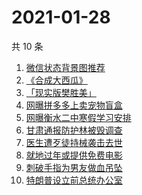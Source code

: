 # 2021-01-28

共 10 条

<!-- BEGIN -->
<!-- 最后更新时间 Thu Jan 28 2021 05:04:02 GMT+0800 (CST) -->
1. [微信状态背景图推荐](https://www.zhihu.com/search?q=微信状态背景图)
1. [《合成大西瓜》](https://www.zhihu.com/search?q=合成大西瓜)
1. [「现实版樊胜美」](https://www.zhihu.com/search?q=现实版樊胜美)
1. [网曝拼多多上卖宠物盲盒](https://www.zhihu.com/search?q=宠物盲盒)
1. [网曝衡水二中寒假学习安排](https://www.zhihu.com/search?q=衡水二中)
1. [甘肃通报防护林被毁调查](https://www.zhihu.com/search?q=敦煌防护林)
1. [医生遭歹徒持械袭击去世](https://www.zhihu.com/search?q=江西伤医事件)
1. [就地过年或提供免费电影](https://www.zhihu.com/search?q=就地过年)
1. [刺破手指为男友做血吊坠](https://www.zhihu.com/search?q=血吊坠)
1. [特朗普设立前总统办公室](https://www.zhihu.com/search?q=特朗普)
<!-- END -->
